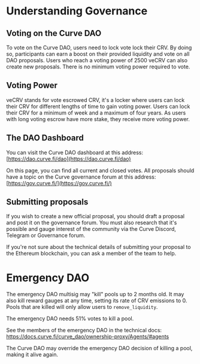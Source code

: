 # Understanding Governance

## Voting on the Curve DAO

To vote on the Curve DAO, users need to lock vote lock their CRV. By doing so, participants can earn a boost on their provided liquidity and vote on all DAO proposals. Users who reach a voting power of 2500 veCRV can also create new proposals. There is no minimum voting power required to vote.

## Voting Power

veCRV stands for vote escrowed CRV, it's a locker where users can lock their CRV for different lengths of time to gain voting power. Users can lock their CRV for a minimum of week and a maximum of four years. As users with long voting escrow have more stake, they receive more voting power.

## The DAO Dashboard

You can visit the Curve DAO dashboard at this address: [https://dao.curve.fi/dao](https://dao.curve.fi/dao)​

On this page, you can find all current and closed votes. All proposals should have a topic on the Curve governance forum at this address: [https://gov.curve.fi/](https://gov.curve.fi/)​

## Submitting proposals

If you wish to create a new official proposal, you should draft a proposal and post it on the governance forum. You must also research that it's possible and gauge interest of the community via the Curve Discord, Telegram or Governance forum.

If you're not sure about the technical details of submitting your proposal to the Ethereum blockchain, you can ask a member of the team to help.

# Emergency DAO

The emergency DAO multisig may "kill" pools up to 2 months old. It may also kill reward gauges at any time, setting its rate of CRV emissions to 0. Pools that are killed will only allow users to `remove_liquidity`.

The emergency DAO needs 51% votes to kill a pool. 

See the members of the emergency DAO in the technical docs: https://docs.curve.fi/curve_dao/ownership-proxy/Agents/#agents

The Curve DAO may override the emergency DAO decision of killing a pool, making it alive again.
